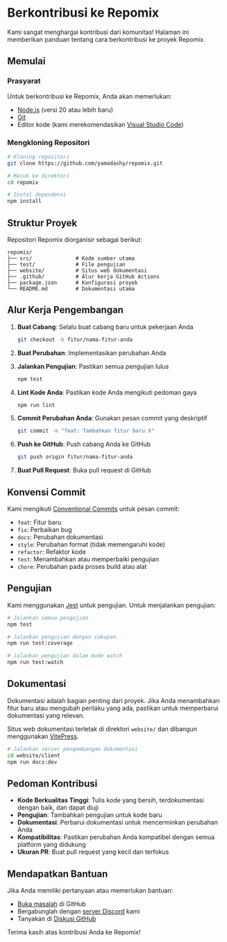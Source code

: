 # Berkontribusi ke Repomix


Kami sangat menghargai kontribusi dari komunitas! Halaman ini memberikan panduan tentang cara berkontribusi ke proyek Repomix.

## Memulai

### Prasyarat

Untuk berkontribusi ke Repomix, Anda akan memerlukan:

- [Node.js](https://nodejs.org/) (versi 20 atau lebih baru)
- [Git](https://git-scm.com/)
- Editor kode (kami merekomendasikan [Visual Studio Code](https://code.visualstudio.com/))

### Mengkloning Repositori

```bash
# Kloning repositori
git clone https://github.com/yamadashy/repomix.git

# Masuk ke direktori
cd repomix

# Instal dependensi
npm install
```

## Struktur Proyek

Repositori Repomix diorganisir sebagai berikut:

```
repomix/
├── src/              # Kode sumber utama
├── test/             # File pengujian
├── website/          # Situs web dokumentasi
├── .github/          # Alur kerja GitHub Actions
├── package.json      # Konfigurasi proyek
└── README.md         # Dokumentasi utama
```

## Alur Kerja Pengembangan

1. **Buat Cabang**: Selalu buat cabang baru untuk pekerjaan Anda
   ```bash
   git checkout -b fitur/nama-fitur-anda
   ```

2. **Buat Perubahan**: Implementasikan perubahan Anda

3. **Jalankan Pengujian**: Pastikan semua pengujian lulus
   ```bash
   npm test
   ```

4. **Lint Kode Anda**: Pastikan kode Anda mengikuti pedoman gaya
   ```bash
   npm run lint
   ```

5. **Commit Perubahan Anda**: Gunakan pesan commit yang deskriptif
   ```bash
   git commit -m "feat: Tambahkan fitur baru X"
   ```

6. **Push ke GitHub**: Push cabang Anda ke GitHub
   ```bash
   git push origin fitur/nama-fitur-anda
   ```

7. **Buat Pull Request**: Buka pull request di GitHub

## Konvensi Commit

Kami mengikuti [Conventional Commits](https://www.conventionalcommits.org/) untuk pesan commit:

- `feat`: Fitur baru
- `fix`: Perbaikan bug
- `docs`: Perubahan dokumentasi
- `style`: Perubahan format (tidak memengaruhi kode)
- `refactor`: Refaktor kode
- `test`: Menambahkan atau memperbaiki pengujian
- `chore`: Perubahan pada proses build atau alat

## Pengujian

Kami menggunakan [Jest](https://jestjs.io/) untuk pengujian. Untuk menjalankan pengujian:

```bash
# Jalankan semua pengujian
npm test

# Jalankan pengujian dengan cakupan
npm run test:coverage

# Jalankan pengujian dalam mode watch
npm run test:watch
```

## Dokumentasi

Dokumentasi adalah bagian penting dari proyek. Jika Anda menambahkan fitur baru atau mengubah perilaku yang ada, pastikan untuk memperbarui dokumentasi yang relevan.

Situs web dokumentasi terletak di direktori `website/` dan dibangun menggunakan [VitePress](https://vitepress.dev/).

```bash
# Jalankan server pengembangan dokumentasi
cd website/client
npm run docs:dev
```

## Pedoman Kontribusi

- **Kode Berkualitas Tinggi**: Tulis kode yang bersih, terdokumentasi dengan baik, dan dapat diuji
- **Pengujian**: Tambahkan pengujian untuk kode baru
- **Dokumentasi**: Perbarui dokumentasi untuk mencerminkan perubahan Anda
- **Kompatibilitas**: Pastikan perubahan Anda kompatibel dengan semua platform yang didukung
- **Ukuran PR**: Buat pull request yang kecil dan terfokus

## Mendapatkan Bantuan

Jika Anda memiliki pertanyaan atau memerlukan bantuan:

- [Buka masalah](https://github.com/yamadashy/repomix/issues) di GitHub
- Bergabunglah dengan [server Discord](https://discord.gg/wNYzTwZFku) kami
- Tanyakan di [Diskusi GitHub](https://github.com/yamadashy/repomix/discussions)

Terima kasih atas kontribusi Anda ke Repomix!
